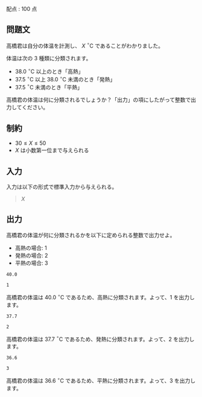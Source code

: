 配点 : $100$ 点

## 問題文

高橋君は自分の体温を計測し、 $X$ ${}^\circ$C であることがわかりました。

体温は次の $3$ 種類に分類されます。

- $38.0$ ${}^\circ$C 以上のとき「高熱」
- $37.5$ ${}^\circ$C 以上 $38.0$ ${}^\circ$C 未満のとき「発熱」
- $37.5$ ${}^\circ$C 未満のとき「平熱」

高橋君の体温は何に分類されるでしょうか？「出力」の項にしたがって整数で出力してください。

## 制約

- $30 \leq X \leq 50$
- $X$ は小数第一位まで与えられる

## 入力

入力は以下の形式で標準入力から与えられる。

> $X$

## 出力

高橋君の体温が何に分類されるかを以下に定められる整数で出力せよ。

- 高熱の場合: $1$
- 発熱の場合: $2$
- 平熱の場合: $3$

```input1
40.0
```

```output1
1
```

高橋君の体温は $40.0$ ${}^\circ$C であるため、高熱に分類されます。よって、$1$ を出力します。

```input2
37.7
```

```output2
2
```

高橋君の体温は $37.7$ ${}^\circ$C であるため、発熱に分類されます。よって、$2$ を出力します。

```input3
36.6
```

```output3
3
```

高橋君の体温は $36.6$ ${}^\circ$C であるため、平熱に分類されます。よって、$3$ を出力します。